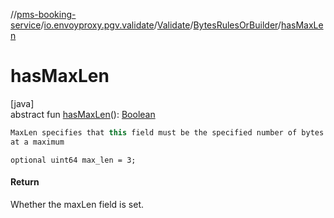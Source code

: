 //[pms-booking-service](../../../../index.md)/[io.envoyproxy.pgv.validate](../../index.md)/[Validate](../index.md)/[BytesRulesOrBuilder](index.md)/[hasMaxLen](has-max-len.md)

# hasMaxLen

[java]\
abstract fun [hasMaxLen](has-max-len.md)(): [Boolean](https://kotlinlang.org/api/core/kotlin-stdlib/kotlin/-boolean/index.html)

```kotlin
MaxLen specifies that this field must be the specified number of bytes
at a maximum

```
`optional uint64 max_len = 3;`

#### Return

Whether the maxLen field is set.
